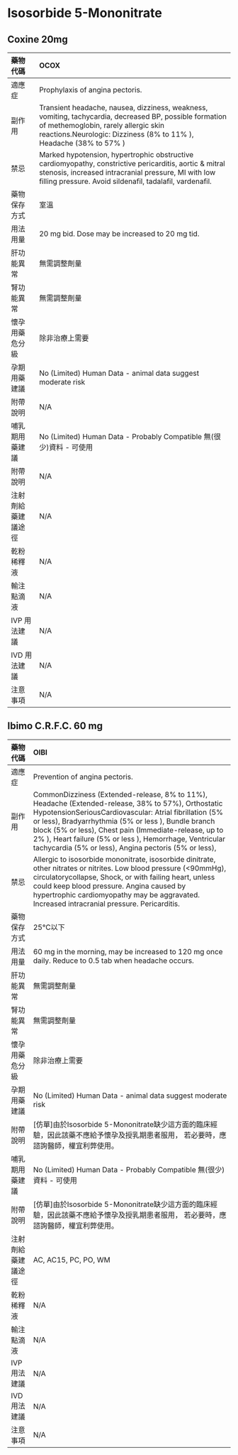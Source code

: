 # Isosorbide 5-Mononitrate

## Coxine 20mg

| 藥物代碼           | OCOX                                                                                                                                                                                                                      |
|:-------------------|:--------------------------------------------------------------------------------------------------------------------------------------------------------------------------------------------------------------------------|
| 適應症             | Prophylaxis of angina pectoris.                                                                                                                                                                                           |
| 副作用             | Transient headache, nausea, dizziness, weakness, vomiting, tachycardia, decreased BP, possible formation of methemoglobin, rarely allergic skin reactions.Neurologic: Dizziness (8% to 11% ), Headache (38% to 57% )      |
| 禁忌               | Marked hypotension, hypertrophic obstructive cardiomyopathy, constrictive pericarditis, aortic & mitral stenosis, increased intracranial pressure, MI with low filling pressure. Avoid sildenafil, tadalafil, vardenafil. |
| 藥物保存方式       | 室溫                                                                                                                                                                                                                      |
| 用法用量           | 20 mg bid. Dose may be increased to 20 mg tid.                                                                                                                                                                            |
| 肝功能異常         | 無需調整劑量                                                                                                                                                                                                              |
| 腎功能異常         | 無需調整劑量                                                                                                                                                                                                              |
| 懷孕用藥危分級     | 除非治療上需要                                                                                                                                                                                                            |
| 孕期用藥建議       | No (Limited) Human Data - animal data suggest moderate risk                                                                                                                                                               |
| 附帶說明           | N/A                                                                                                                                                                                                                       |
| 哺乳期用藥建議     | No (Limited) Human Data - Probably Compatible 無(很少)資料 - 可使用                                                                                                                                                       |
| 附帶說明           | N/A                                                                                                                                                                                                                       |
| 注射劑給藥建議途徑 | N/A                                                                                                                                                                                                                       |
| 乾粉稀釋液         | N/A                                                                                                                                                                                                                       |
| 輸注點滴液         | N/A                                                                                                                                                                                                                       |
| IVP 用法建議       | N/A                                                                                                                                                                                                                       |
| IVD 用法建議       | N/A                                                                                                                                                                                                                       |
| 注意事項           | N/A                                                                                                                                                                                                                       |

## Ibimo C.R.F.C. 60 mg

| 藥物代碼           | OIBI                                                                                                                                                                                                                                                                                                                                                                                             |
|:-------------------|:-------------------------------------------------------------------------------------------------------------------------------------------------------------------------------------------------------------------------------------------------------------------------------------------------------------------------------------------------------------------------------------------------|
| 適應症             | Prevention of angina pectoris.                                                                                                                                                                                                                                                                                                                                                                   |
| 副作用             | CommonDizziness (Extended-release, 8% to 11%), Headache (Extended-release, 38% to 57%), Orthostatic HypotensionSeriousCardiovascular: Atrial fibrillation (5% or less), Bradyarrhythmia (5% or less ), Bundle branch block (5% or less), Chest pain (Immediate-release, up to 2% ), Heart failure (5% or less ), Hemorrhage, Ventricular tachycardia (5% or less), Angina pectoris (5% or less), |
| 禁忌               | Allergic to isosorbide mononitrate, isosorbide dinitrate, other nitrates or nitrites. Low blood pressure (<90mmHg), circulatorycollapse, Shock, or with failing heart, unless could keep blood pressure. Angina caused by hypertrophic cardiomyopathy may be aggravated. Increased intracranial pressure. Pericarditis.                                                                          |
| 藥物保存方式       | 25℃以下                                                                                                                                                                                                                                                                                                                                                                                          |
| 用法用量           | 60 mg in the morning, may be increased to 120 mg once daily. Reduce to 0.5 tab when headache occurs.                                                                                                                                                                                                                                                                                             |
| 肝功能異常         | 無需調整劑量                                                                                                                                                                                                                                                                                                                                                                                     |
| 腎功能異常         | 無需調整劑量                                                                                                                                                                                                                                                                                                                                                                                     |
| 懷孕用藥危分級     | 除非治療上需要                                                                                                                                                                                                                                                                                                                                                                                   |
| 孕期用藥建議       | No (Limited) Human Data - animal data suggest moderate risk                                                                                                                                                                                                                                                                                                                                      |
| 附帶說明           | [仿單]由於Isosorbide 5-Mononitrate缺少這方面的臨床經驗，因此該藥不應給予懷孕及授乳期患者服用， 若必要時，應諮詢醫師，權宜利弊使用。                                                                                                                                                                                                                                                              |
| 哺乳期用藥建議     | No (Limited) Human Data - Probably Compatible 無(很少)資料 - 可使用                                                                                                                                                                                                                                                                                                                              |
| 附帶說明           | [仿單]由於Isosorbide 5-Mononitrate缺少這方面的臨床經驗，因此該藥不應給予懷孕及授乳期患者服用， 若必要時，應諮詢醫師，權宜利弊使用。                                                                                                                                                                                                                                                              |
| 注射劑給藥建議途徑 | AC, AC15, PC, PO, WM                                                                                                                                                                                                                                                                                                                                                                             |
| 乾粉稀釋液         | N/A                                                                                                                                                                                                                                                                                                                                                                                              |
| 輸注點滴液         | N/A                                                                                                                                                                                                                                                                                                                                                                                              |
| IVP 用法建議       | N/A                                                                                                                                                                                                                                                                                                                                                                                              |
| IVD 用法建議       | N/A                                                                                                                                                                                                                                                                                                                                                                                              |
| 注意事項           | N/A                                                                                                                                                                                                                                                                                                                                                                                              |

